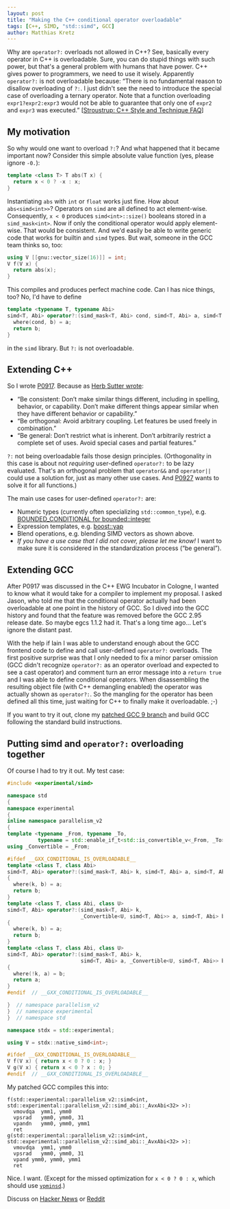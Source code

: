```yaml
---
layout: post
title: "Making the C++ conditional operator overloadable"
tags: [C++, SIMD, "std::simd", GCC]
author: Matthias Kretz
---
```


Why are `operator?:` overloads not allowed in C++? See, basically every 
operator in C++ is overloadable. Sure, you can do stupid things with such 
power, but that's a general problem with humans that have power. C++ gives 
power to programmers, we need to use it wisely. Apparently `operator?:` is not 
overloadable because: “There is no fundamental reason to disallow overloading 
of `?:`. I just didn't see the need to introduce the special case of 
overloading a ternary operator. Note that a function overloading 
`expr1?expr2:expr3` would not be able to guarantee that only one of `expr2` and 
`expr3` was executed.” \[[Stroustrup: C++ Style and Technique 
FAQ](http://www.stroustrup.com/bs_faq2.html#overload-dot)\]

## My motivation

So why would one want to overload `?:`? And what happened that it became 
important now? Consider this simple absolute value function (yes, please ignore 
`-0.`):
```cpp
template <class T> T abs(T x) {
  return x < 0 ? -x : x;
}
```
Instantiating `abs` with `int` or `float` works just fine. How about 
`abs<simd<int>>`? Operators on `simd` are all defined to act element-wise. 
Consequently, `x < 0` produces `simd<int>::size()` booleans stored in a 
`simd_mask<int>`. Now if only the conditional operator would apply 
element-wise. That would be consistent. And we'd easily be able to write 
generic code that works for builtin and `simd` types. But wait, someone in the 
GCC team thinks so, too:
```cpp
using V [[gnu::vector_size(16)]] = int;
V f(V x) {
  return abs(x);
}
```
This compiles and produces perfect machine code. Can I has nice things, too? 
No, I'd have to define
```cpp
template <typename T, typename Abi>
simd<T, Abi> operator?:(simd_mask<T, Abi> cond, simd<T, Abi> a, simd<T, Abi> b) {
  where(cond, b) = a;
  return b;
}
```
in the `simd` library. But `?:` is not overloadable.

## Extending C++

So I wrote [P0917](https://wg21.link/P0917). Because as [Herb Sutter 
wrote](https://wg21.link/P0745R0):
* “Be consistent: Don’t make similar things different, including in spelling, 
  behavior, or capability. Don’t make different things appear similar when they 
  have different behavior or capability.”
* “Be orthogonal: Avoid arbitrary coupling. Let features be used freely in 
  combination.”
* “Be general: Don’t restrict what is inherent. Don’t arbitrarily restrict a 
  complete set of uses. Avoid special cases and partial features.”

`?:` not being overloadable fails those design principles. (Orthogonality in 
this case is about not *requiring* user-defined `operator?:` to be lazy 
evaluated. That's an orthogonal problem that `operator&&` and `operator||` 
could use a solution for, just as many other use cases. And 
[P0927](https://wg21.link/P0927) wants to solve it for all functions.)

The main use cases for user-defined `operator?:` are:
* Numeric types (currently often specializing `std::common_type`), e.g. 
  [BOUNDED_CONDITIONAL for 
  bounded::integer](http://doublewise.net/c++/bounded/reference/)
* Expression templates, e.g. 
  [boost::yap](https://boostorg.github.io/yap/doc/html/BOOST_YAP_USER_EX_idm15635.html)
* Blend operations, e.g. blending SIMD vectors as shown above.
* *If you have a use case that I did not cover, please let me know!* I want to 
  make sure it is considered in the standardization process (“be general”).

## Extending GCC

After P0917 was discussed in the C++ EWG Incubator in Cologne, I wanted to know 
what it would take for a compiler to implement my proposal. I asked Jason, who 
told me that the conditional operator actually had been overloadable at one 
point in the history of GCC. So I dived into the GCC history and found that the 
feature was removed before the GCC 2.95 release date. So maybe egcs 1.1.2 had 
it. That's a long time ago... Let's ignore the distant past.

With the help if Iain I was able to understand enough about the GCC frontend 
code to define and call user-defined `operator?:` overloads. The first positive 
surprise was that I only needed to fix a minor parser omission (GCC didn't 
recognize `operator?:` as an operator overload and expected to see a cast 
operator) and comment turn an error message into a `return true` and I was able 
to define conditional operators. When disassembling the resulting object file 
(with C++ demangling enabled) the operator was actually shown as `operator?:`. 
So the mangling for the operator has been defined all this time, just waiting 
for C++ to finally make it overloadable. ;-)

If you want to try it out, clone my [patched GCC 9 
branch](https://github.com/mattkretz/gcc/tree/mkretz/overload_ternary) and 
build GCC following the standard build instructions.

## Putting simd and `operator?:` overloading together

Of course I had to try it out. My test case:
```cpp
#include <experimental/simd>

namespace std
{
namespace experimental
{
inline namespace parallelism_v2
{
template <typename _From, typename _To,
          typename = std::enable_if_t<std::is_convertible_v<_From, _To>>>
using _Convertible = _From;

#ifdef __GXX_CONDITIONAL_IS_OVERLOADABLE__
template <class T, class Abi>
simd<T, Abi> operator?:(simd_mask<T, Abi> k, simd<T, Abi> a, simd<T, Abi> b)
{
  where(k, b) = a;
  return b;
}
template <class T, class Abi, class U>
simd<T, Abi> operator?:(simd_mask<T, Abi> k,
                        _Convertible<U, simd<T, Abi>> a, simd<T, Abi> b)
{
  where(k, b) = a;
  return b;
}
template <class T, class Abi, class U>
simd<T, Abi> operator?:(simd_mask<T, Abi> k,
                        simd<T, Abi> a, _Convertible<U, simd<T, Abi>> b)
{
  where(!k, a) = b;
  return a;
}
#endif  // __GXX_CONDITIONAL_IS_OVERLOADABLE__

}  // namespace parallelism_v2
}  // namespace experimental
}  // namespace std

namespace stdx = std::experimental;

using V = stdx::native_simd<int>;

#ifdef __GXX_CONDITIONAL_IS_OVERLOADABLE__
V f(V x) { return x < 0 ? 0 : x; }
V g(V x) { return x < 0 ? x : 0; }
#endif  // __GXX_CONDITIONAL_IS_OVERLOADABLE__
```

My patched GCC compiles this into:
```
f(std::experimental::parallelism_v2::simd<int, std::experimental::parallelism_v2::simd_abi::_AvxAbi<32> >):
  vmovdqa  ymm1, ymm0
  vpsrad   ymm0, ymm0, 31
  vpandn   ymm0, ymm0, ymm1
  ret
g(std::experimental::parallelism_v2::simd<int, std::experimental::parallelism_v2::simd_abi::_AvxAbi<32> >):
  vmovdqa  ymm1, ymm0
  vpsrad   ymm0, ymm0, 31
  vpand ymm0, ymm0, ymm1
  ret
```

Nice. I want. (Except for the missed optimization for `x < 0 ? 0 : x`, which 
should use [`vpminsd`](https://www.felixcloutier.com/x86/pminsd:pminsq).)

Discuss on [Hacker News](https://news.ycombinator.com/item?id=20525849) or 
[Reddit](https://www.reddit.com/r/cpp/comments/chopo1/making_the_c_conditional_operator_overloadable/)
